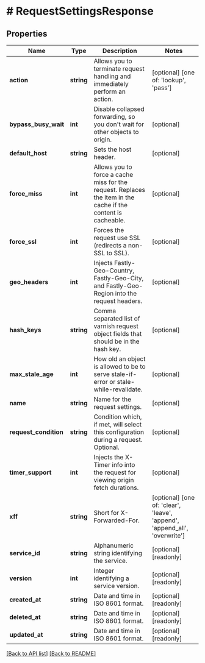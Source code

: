 # # RequestSettingsResponse

## Properties

Name | Type | Description | Notes
------------ | ------------- | ------------- | -------------
**action** | **string** | Allows you to terminate request handling and immediately perform an action. | [optional]  [one of: 'lookup', 'pass']
**bypass_busy_wait** | **int** | Disable collapsed forwarding, so you don&#39;t wait for other objects to origin. | [optional] 
**default_host** | **string** | Sets the host header. | [optional] 
**force_miss** | **int** | Allows you to force a cache miss for the request. Replaces the item in the cache if the content is cacheable. | [optional] 
**force_ssl** | **int** | Forces the request use SSL (redirects a non-SSL to SSL). | [optional] 
**geo_headers** | **int** | Injects Fastly-Geo-Country, Fastly-Geo-City, and Fastly-Geo-Region into the request headers. | [optional] 
**hash_keys** | **string** | Comma separated list of varnish request object fields that should be in the hash key. | [optional] 
**max_stale_age** | **int** | How old an object is allowed to be to serve stale-if-error or stale-while-revalidate. | [optional] 
**name** | **string** | Name for the request settings. | [optional] 
**request_condition** | **string** | Condition which, if met, will select this configuration during a request. Optional. | [optional] 
**timer_support** | **int** | Injects the X-Timer info into the request for viewing origin fetch durations. | [optional] 
**xff** | **string** | Short for X-Forwarded-For. | [optional]  [one of: 'clear', 'leave', 'append', 'append_all', 'overwrite']
**service_id** | **string** | Alphanumeric string identifying the service. | [optional] [readonly] 
**version** | **int** | Integer identifying a service version. | [optional] [readonly] 
**created_at** | **string** | Date and time in ISO 8601 format. | [optional] [readonly] 
**deleted_at** | **string** | Date and time in ISO 8601 format. | [optional] [readonly] 
**updated_at** | **string** | Date and time in ISO 8601 format. | [optional] [readonly] 


[[Back to API list]](../../README.md#endpoints) [[Back to README]](../../README.md)
